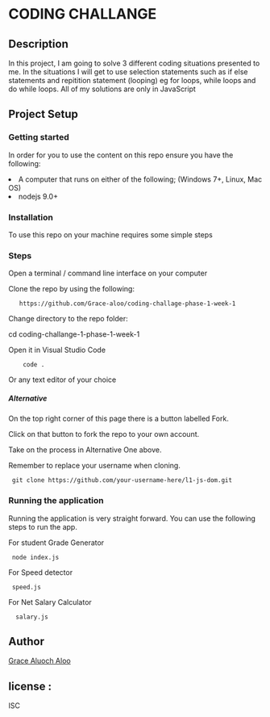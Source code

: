 <h1> CODING CHALLANGE </h1>

<h2>Description </h2>
<p>In this project, I am going to solve 3 different coding situations presented to me. In the situations I will get to use selection statements such as if else statements and repitition statement (looping) eg for loops, while loops and do while loops. All of my solutions are only in JavaScript</p>

<h2>Project Setup</h2>
<h3>Getting started</h3>
<p>In order for you to use the content on this repo ensure you have the following:

<li>A computer that runs on either of the following; (Windows 7+, Linux, Mac OS)</li>

<li>nodejs 9.0+</li></p>
<h3>Installation</h3>
<p>To use this repo on your machine requires some simple steps</p>
<h3>Steps</h3>
<p>Open a terminal / command line interface on your computer

Clone the repo by using the following:   

       https://github.com/Grace-aloo/coding-challage-phase-1-week-1

Change directory to the repo folder: 

cd coding-challange-1-phase-1-week-1

Open it in Visual Studio Code

        code .

Or any text editor of your choice</p>
<h5>Alternative</h5>
<p>On the top right corner of this page there is a button labelled Fork.

Click on that button to fork the repo to your own account.

Take on the process in Alternative One above.

Remember to replace your username when cloning.

     git clone https://github.com/your-username-here/l1-js-dom.git

</p>
<h3>Running the application</h3>
<p>Running the application is very straight forward. You can use the following steps to run the app.

For student Grade Generator

     node index.js
     
For Speed detector

     speed.js

For Net Salary Calculator

      salary.js
</p>
<h2>Author </h2> 
<p><a href="https://github.com/Grace-aloo">Grace Aluoch Aloo</a></p>

<h2>license :</h2> ISC
